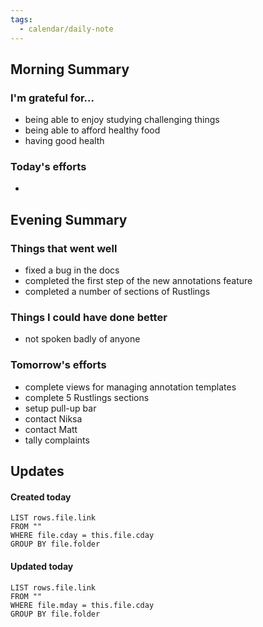```yaml
---
tags:
  - calendar/daily-note
---
```


## Morning Summary

### I'm grateful for...

- being able to enjoy studying challenging things
- being able to afford healthy food
- having good health

### Today's efforts

-

## Evening Summary

### Things that went well

- fixed a bug in the docs
- completed the first step of the new annotations feature
- completed a number of sections of Rustlings

### Things I could have done better

- not spoken badly of anyone

### Tomorrow's efforts

- complete views for managing annotation templates
- complete 5 Rustlings sections
- setup pull-up bar
- contact Niksa
- contact Matt
- tally complaints

## Updates

#### Created today

```dataview
LIST rows.file.link
FROM ""
WHERE file.cday = this.file.cday
GROUP BY file.folder
```

#### Updated today

```dataview
LIST rows.file.link
FROM ""
WHERE file.mday = this.file.cday
GROUP BY file.folder
```
